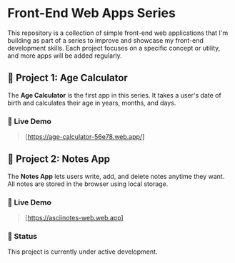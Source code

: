 # Front-End Web Apps Series

This repository is a collection of simple front-end web applications that I'm building as part of a series to improve and showcase my front-end development skills. Each project focuses on a specific concept or utility, and more apps will be added regularly.

## 🔹 Project 1: Age Calculator

The **Age Calculator** is the first app in this series. It takes a user's date of birth and calculates their age in years, months, and days.

### 🔗 Live Demo

> [https://age-calculator-56e78.web.app/]

## 🔹 Project 2: Notes App

The **Notes App** lets users write, add, and delete notes anytime they want. All notes are stored in the browser using local storage.

### 🔗 Live Demo

> [https://asciinotes-web.web.app]

### 🚧 Status

This project is currently under active development.
